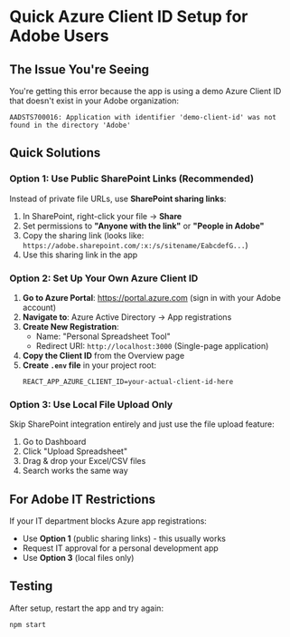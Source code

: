 # Quick Azure Client ID Setup for Adobe Users

## The Issue You're Seeing

You're getting this error because the app is using a demo Azure Client ID that doesn't exist in your Adobe organization:

```
AADSTS700016: Application with identifier 'demo-client-id' was not found in the directory 'Adobe'
```

## Quick Solutions

### Option 1: Use Public SharePoint Links (Recommended)

Instead of private file URLs, use **SharePoint sharing links**:

1. In SharePoint, right-click your file → **Share**
2. Set permissions to **"Anyone with the link"** or **"People in Adobe"**
3. Copy the sharing link (looks like: `https://adobe.sharepoint.com/:x:/s/sitename/EabcdefG...`)
4. Use this sharing link in the app

### Option 2: Set Up Your Own Azure Client ID

1. **Go to Azure Portal**: https://portal.azure.com (sign in with your Adobe account)
2. **Navigate to**: Azure Active Directory → App registrations
3. **Create New Registration**:
   - Name: "Personal Spreadsheet Tool"
   - Redirect URI: `http://localhost:3000` (Single-page application)
4. **Copy the Client ID** from the Overview page
5. **Create `.env` file** in your project root:
   ```
   REACT_APP_AZURE_CLIENT_ID=your-actual-client-id-here
   ```

### Option 3: Use Local File Upload Only

Skip SharePoint integration entirely and just use the file upload feature:
1. Go to Dashboard
2. Click "Upload Spreadsheet" 
3. Drag & drop your Excel/CSV files
4. Search works the same way

## For Adobe IT Restrictions

If your IT department blocks Azure app registrations:
- Use **Option 1** (public sharing links) - this usually works
- Request IT approval for a personal development app
- Use **Option 3** (local files only)

## Testing

After setup, restart the app and try again:
```bash
npm start
```